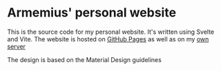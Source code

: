 # Armemius' personal website

This is the source code for my personal website. It's written using Svelte and
Vite. The website is hosted on [GitHub Pages](https://armemius.github.io) as
well as on my [own server](https://armemius.ru)

The design is based on the Material Design guidelines
